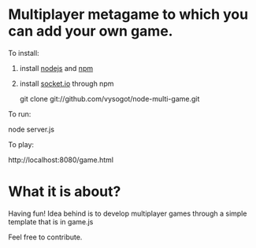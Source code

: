 Multiplayer metagame to which you can add your own game.
===

To install:

1. install [nodejs](https://github.com/joyent/node) and [npm](https://github.com/isaacs/npm)
2. install [socket.io](https://github.com/LearnBoost/Socket.IO) through npm


   git clone git://github.com/vysogot/node-multi-game.git

To run:

   node server.js

To play:

   http://localhost:8080/game.html



What it is about?
==

Having fun! Idea behind is to develop multiplayer games through a simple template that is in game.js

Feel free to contribute.
